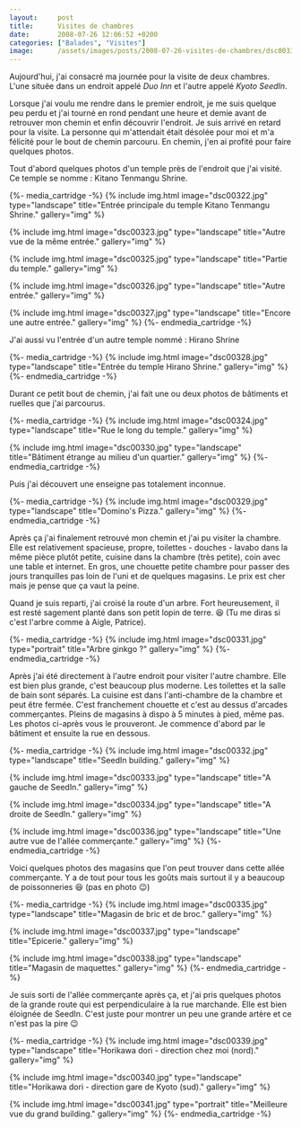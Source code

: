 ```yaml
---
layout:     post
title:      Visites de chambres
date:       2008-07-26 12:06:52 +0200
categories: ["Balades", "Visites"]
image:      /assets/images/posts/2008-07-26-visites-de-chambres/dsc00332.jpg
---
```


Aujourd'hui, j'ai consacré ma journée pour la visite de deux chambres. L'une située dans un endroit appelé *Duo Inn* et 
l'autre appelé *Kyoto SeedIn*.

<!--more-->

Lorsque j'ai voulu me rendre dans le premier endroit, je me suis quelque peu perdu et j'ai tourné en rond pendant
une heure et demie avant de retrouver mon chemin et enfin découvrir l'endroit. Je suis arrivé en retard pour la
visite. La personne qui m'attendait était désolée pour moi et m'a félicité pour le bout de chemin parcouru. En
chemin, j'en ai profité pour faire quelques photos.

Tout d'abord quelques photos d'un temple près de l'endroit que j'ai visité. Ce temple se nomme : Kitano Tenmangu
Shrine.

{%- media_cartridge -%}
{% include img.html
    image="dsc00322.jpg"
    type="landscape"
    title="Entrée principale du temple Kitano Tenmangu Shrine."
    gallery="img"
%}

{% include img.html
    image="dsc00323.jpg"
    type="landscape"
    title="Autre vue de la même entrée."
    gallery="img"
%}

{% include img.html
    image="dsc00325.jpg"
    type="landscape"
    title="Partie du temple."
    gallery="img"
%}

{% include img.html
    image="dsc00326.jpg"
    type="landscape"
    title="Autre entrée."
    gallery="img"
%}

{% include img.html
    image="dsc00327.jpg"
    type="landscape"
    title="Encore une autre entrée."
    gallery="img"
%}
{%- endmedia_cartridge -%}

J'ai aussi vu l'entrée d'un autre temple nommé : Hirano Shrine

{%- media_cartridge -%}
{% include img.html
    image="dsc00328.jpg"
    type="landscape"
    title="Entrée du temple Hirano Shrine."
    gallery="img"
%}
{%- endmedia_cartridge -%}

Durant ce petit bout de chemin, j'ai fait une ou deux photos de bâtiments et ruelles que j'ai parcourus.

{%- media_cartridge -%}
{% include img.html
    image="dsc00324.jpg"
    type="landscape"
    title="Rue le long du temple."
    gallery="img"
%}

{% include img.html
    image="dsc00330.jpg"
    type="landscape"
    title="Bâtiment étrange au milieu d'un quartier."
    gallery="img"
%}
{%- endmedia_cartridge -%}

Puis j'ai découvert une enseigne pas totalement inconnue.

{%- media_cartridge -%}
{% include img.html
    image="dsc00329.jpg"
    type="landscape"
    title="Domino's Pizza."
    gallery="img"
%}
{%- endmedia_cartridge -%}

Après ça j'ai finalement retrouvé mon chemin et j'ai pu visiter la chambre. Elle est relativement spacieuse,
propre, toilettes - douches - lavabo dans la même pièce plutôt petite, cuisine dans la chambre (très petite), coin
avec une table et internet. En gros, une chouette petite chambre pour passer des jours tranquilles pas loin de
l'uni et de quelques magasins. Le prix est cher mais je pense que ça vaut la peine.

Quand je suis reparti, j'ai croisé la route d'un arbre. Fort heureusement, il est resté sagement planté dans son
petit lopin de terre. :laughing: (Tu me diras si c'est l'arbre comme à Aigle, Patrice).

{%- media_cartridge -%}
{% include img.html
    image="dsc00331.jpg"
    type="portrait"
    title="Arbre ginkgo ?"
    gallery="img"
%}
{%- endmedia_cartridge -%}

Après j'ai été directement à l'autre endroit pour visiter l'autre chambre. Elle est bien plus grande, c'est
beaucoup plus moderne. Les toilettes et la salle de bain sont séparés. La cuisine est dans l'anti-chambre de la
chambre et peut être fermée. C'est franchement chouette et c'est au dessus d'arcades commerçantes. Pleins de
magasins à dispo à 5 minutes à pied, même pas. Les photos ci-après vous le prouveront. Je commence d'abord par le
bâtiment et ensuite la rue en dessous.

{%- media_cartridge -%}
{% include img.html
    image="dsc00332.jpg"
    type="landscape"
    title="SeedIn building."
    gallery="img"
%}

{% include img.html
    image="dsc00333.jpg"
    type="landscape"
    title="A gauche de SeedIn."
    gallery="img"
%}

{% include img.html
    image="dsc00334.jpg"
    type="landscape"
    title="A droite de SeedIn."
    gallery="img"
%}

{% include img.html
    image="dsc00336.jpg"
    type="landscape"
    title="Une autre vue de l'allée commerçante."
    gallery="img"
%}
{%- endmedia_cartridge -%}

Voici quelques photos des magasins que l'on peut trouver dans cette allée commerçante. Y a de tout pour tous les
goûts mais surtout il y a beaucoup de poissonneries :laughing: (pas en photo :wink:)

{%- media_cartridge -%}
{% include img.html
    image="dsc00335.jpg"
    type="landscape"
    title="Magasin de bric et de broc."
    gallery="img"
%}

{% include img.html
    image="dsc00337.jpg"
    type="landscape"
    title="Epicerie."
    gallery="img"
%}

{% include img.html
    image="dsc00338.jpg"
    type="landscape"
    title="Magasin de maquettes."
    gallery="img"
%}
{%- endmedia_cartridge -%}

Je suis sorti de l'allée commerçante après ça, et j'ai pris quelques photos de la grande route qui est
perpendiculaire à la rue marchande. Elle est bien éloignée de SeedIn. C'est juste pour montrer un peu une grande
artère et ce n'est pas la pire :wink:

{%- media_cartridge -%}
{% include img.html
    image="dsc00339.jpg"
    type="landscape"
    title="Horikawa dori - direction chez moi (nord)."
    gallery="img"
%}

{% include img.html
    image="dsc00340.jpg"
    type="landscape"
    title="Horikawa dori - direction gare de Kyoto (sud)."
    gallery="img"
%}

{% include img.html
    image="dsc00341.jpg"
    type="portrait"
    title="Meilleure vue du grand building."
    gallery="img"
%}
{%- endmedia_cartridge -%}
